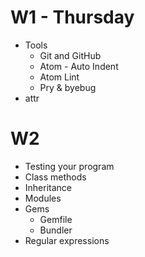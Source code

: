 # W1 - Thursday

* Tools
  * Git and GitHub
  * Atom - Auto Indent
  * Atom Lint
  * Pry & byebug
* attr

# W2

* Testing your program
* Class methods
* Inheritance
* Modules
* Gems
  * Gemfile
  * Bundler
* Regular expressions
